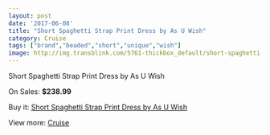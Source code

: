 ```yaml
---
layout: post
date: '2017-06-08'
title: "Short Spaghetti Strap Print Dress by As U Wish"
category: Cruise
tags: ["brand","beaded","short","unique","wish"]
image: http://img.transblink.com/5761-thickbox_default/short-spaghetti-strap-print-dress-by-as-u-wish.jpg
---
```

Short Spaghetti Strap Print Dress by As U Wish

On Sales: **$238.99**
<a href="https://www.transblink.com/en/cruise/1874-short-spaghetti-strap-print-dress-by-as-u-wish.html"><amp-img layout="responsive" width="600" height="600" src="//img.transblink.com/5761-thickbox_default/short-spaghetti-strap-print-dress-by-as-u-wish.jpg" alt="Short Spaghetti Strap Print Dress by As U Wish 0" /></a>
<a href="https://www.transblink.com/en/cruise/1874-short-spaghetti-strap-print-dress-by-as-u-wish.html"><amp-img layout="responsive" width="600" height="600" src="//img.transblink.com/5763-thickbox_default/short-spaghetti-strap-print-dress-by-as-u-wish.jpg" alt="Short Spaghetti Strap Print Dress by As U Wish 1" /></a>
<a href="https://www.transblink.com/en/cruise/1874-short-spaghetti-strap-print-dress-by-as-u-wish.html"><amp-img layout="responsive" width="600" height="600" src="//img.transblink.com/5762-thickbox_default/short-spaghetti-strap-print-dress-by-as-u-wish.jpg" alt="Short Spaghetti Strap Print Dress by As U Wish 2" /></a>

Buy it: [Short Spaghetti Strap Print Dress by As U Wish](https://www.transblink.com/en/cruise/1874-short-spaghetti-strap-print-dress-by-as-u-wish.html "Short Spaghetti Strap Print Dress by As U Wish")

View more: [Cruise](https://www.transblink.com/en/5-cruise "Cruise")